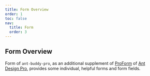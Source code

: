 ```yaml
---
title: Form Overview
order: 1
toc: false
nav:
  title: Form
  order: 3
---
```


## Form Overview

Form of `ant-buddy-pro`, as an additional supplement of [ProForm](https://github.com/ant-design/pro-components/tree/master/packages/form) of [Ant Design Pro](https://pro.ant.design/), provides some individual, helpful forms and form fields.
